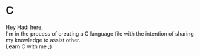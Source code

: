 # C
Hey Hadi here,<br>
I'm in the process of creating a C language file with the intention of sharing my knowledge to assist other.<br>
Learn C with me ;)
